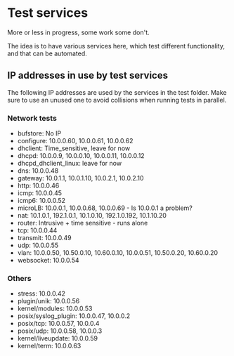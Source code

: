# Test services
More or less in progress, some work some don't.

The idea is to have various services here, which test different functionality, and that can be automated.

## IP addresses in use by test services

The following IP addresses are used by the services in the test folder. Make sure to use an unused one to avoid collisions when running tests in parallel.

### Network tests
- bufstore: No IP
- configure: 10.0.0.60, 10.0.0.61, 10.0.0.62
- dhclient: Time_sensitive, leave for now
- dhcpd: 10.0.0.9, 10.0.0.10, 10.0.0.11, 10.0.0.12
- dhcpd_dhclient_linux: leave for now
- dns: 10.0.0.48
- gateway: 10.0.1.1, 10.0.1.10, 10.0.2.1, 10.0.2.10
- http: 10.0.0.46
- icmp: 10.0.0.45
- icmp6: 10.0.0.52
- microLB: 10.0.0.1, 10.0.0.68, 10.0.0.69 - Is 10.0.0.1 a problem?
- nat: 10.1.0.1, 192.1.0.1, 10.1.0.10, 192.1.0.192, 10.1.10.20
- router: Intrusive + time sensitive - runs alone
- tcp: 10.0.0.44
- transmit: 10.0.0.49
- udp: 10.0.0.55
- vlan: 10.0.0.50, 10.50.0.10, 10.60.0.10, 10.0.0.51, 10.50.0.20, 10.60.0.20
- websocket: 10.0.0.54

### Others
- stress: 10.0.0.42
- plugin/unik: 10.0.0.56
- kernel/modules: 10.0.0.53
- posix/syslog_plugin: 10.0.0.47, 10.0.0.2
- posix/tcp: 10.0.0.57, 10.0.0.4
- posix/udp: 10.0.0.58, 10.0.0.3
- kernel/liveupdate: 10.0.0.59
- kernel/term: 10.0.0.63
